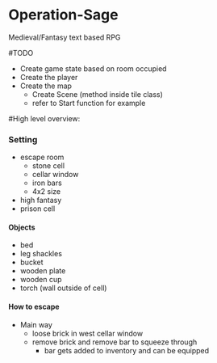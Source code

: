  # Operation-Sage
Medieval/Fantasy text based RPG

#TODO
* Create game state based on room occupied
* Create the player
* Create the map 
  * Create Scene (method inside tile class)
  * refer to Start function for example


#High level overview:

### **Setting**

* escape room 
  * stone cell
  * cellar window
  * iron bars
  * 4x2 size
* high fantasy
* prison cell

#### **Objects**

* bed
* leg shackles
* bucket
* wooden plate
* wooden cup
* torch (wall outside of cell)

#### **How to escape**

* Main way
  * loose brick in west cellar window
  * remove brick and remove bar to squeeze through
    * bar gets added to inventory and can be equipped
